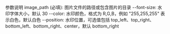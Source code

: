 参数说明
image_path (必填): 图片文件的路径或包含图片的目录
--font-size: 水印字体大小，默认 30
--color: 水印颜色，格式为 R,G,B，例如 "255,255,255" 表示白色，默认白色
--position: 水印位置，可选值包括 top_left、top_right、bottom_left、bottom_right、center，默认 bottom_right